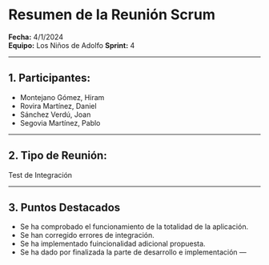 # Resumen de la Reunión Scrum
**Fecha:**      4/1/2024  
**Equipo:**     Los Niños de Adolfo 
**Sprint:**     4

---

## 1. Participantes:
- Montejano Gómez, Hiram
- Rovira Martínez, Daniel
- Sánchez Verdú, Joan
- Segovia Martínez, Pablo

---

## 2. Tipo de Reunión:
Test de Integración

---

## 3. Puntos Destacados
- Se ha comprobado el funcionamiento de la totalidad de la aplicación.
- Se han corregido errores de integración.
- Se ha implementado fuincionalidad adicional propuesta.
- Se ha dado por finalizada la parte de desarrollo e implementación
—